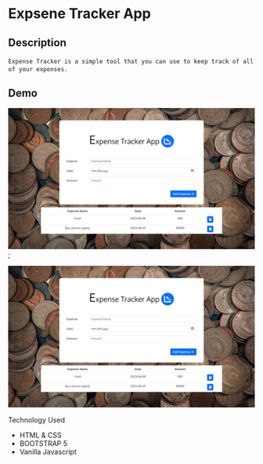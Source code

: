# Expsene Tracker App

## Description
    Expense Tracker is a simple tool that you can use to keep track of all of your expenses.

## Demo

![ExpenseHomePage](image/ExpenseHomePage.png);

<p align="center">
<img alt="Expense HomePage " src="image/ExpenseHomePage.png">
</p


### Technology Used


* HTML & CSS
* BOOTSTRAP 5
* Vanilla Javascript



